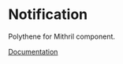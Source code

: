 # Notification

Polythene for Mithril component.

[Documentation](../../docs/components/mithril/notification.md)
